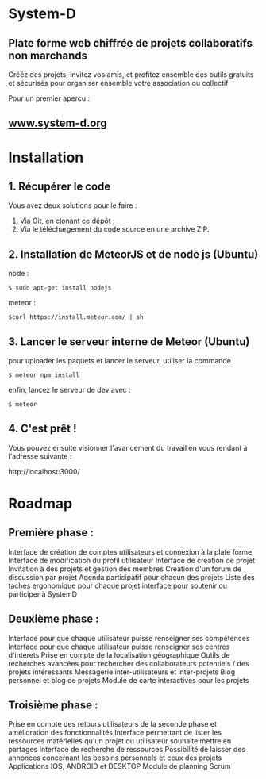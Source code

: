 
System-D
==========


## Plate forme web chiffrée de projets collaboratifs non marchands

Crééz des projets, invitez vos amis, et profitez ensemble des outils gratuits et sécurisés pour organiser ensemble votre association ou collectif


Pour un premier apercu :
## www.system-d.org


# Installation
## 1. Récupérer le code
Vous avez deux solutions pour le faire :

1. Via Git, en clonant ce dépôt ;
2. Via le téléchargement du code source en une archive ZIP.

## 2. Installation de MeteorJS et de node js (Ubuntu)
node :  

    $ sudo apt-get install nodejs

meteor : 

    $curl https://install.meteor.com/ | sh
 
## 3. Lancer le serveur interne de Meteor (Ubuntu)
pour uploader les paquets et lancer le serveur, utiliser la commande
   
    $ meteor npm install

enfin, lancez le serveur de dev avec :
   
    $ meteor
    
## 4. C'est prêt !

Vous pouvez ensuite visionner l'avancement du travail en vous rendant à l'adresse suivante :
        
 http://localhost:3000/
   
# Roadmap

## Première phase :

Interface de création de comptes utilisateurs et connexion à la plate forme
Interface de modification du profil utilisateur
Interface de création de projet
Invitation à des projets et gestion des membres
Création d'un forum de discussion par projet
Agenda participatif pour chacun des projets
Liste des taches ergonomique pour chaque projet
interface pour soutenir ou participer à SystemD

## Deuxième phase :

Interface pour que chaque utilisateur puisse renseigner ses compétences
Interface pour que chaque utilisateur puisse renseigner ses centres d'interets
Prise en compte de la localisation géographique
Outils de recherches avancées pour rechercher des collaborateurs potentiels / des projets intéressants
Messagerie inter-utilisateurs et inter-projets
Blog personnel et blog de projets
Module de carte interactives pour les projets

## Troisième phase :
Prise en compte des retours utilisateurs de la seconde phase et amélioration des fonctionnalités
Interface permettant de lister les ressources matérielles qu'un projet ou utilisateur souhaite mettre en partages
Interface de recherche de ressources
Possibilité de laisser des annonces concernant les besoins personnels et ceux des projets
Applications IOS, ANDROID et DESKTOP
Module de planning Scrum
